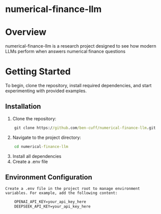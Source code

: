 # numerical-finance-llm

# Overview
numerical-finance-llm is a research project designed to see how modern LLMs perform when answers numerical finance questions

# Getting Started
To begin, clone the repository, install required dependencies, and start experimenting with provided examples.

## Installation
1. Clone the repository:
```cmd
    git clone https://github.com/ben-cuff/numerical-finance-llm.git
```
2. Navigate to the project directory:
```cmd
    cd numerical-finance-llm
```
3. Install all dependencies
4. Create a .env file

## Environment Configuration
    Create a .env file in the project root to manage environment variables. For example, add the following content:

```txt
    OPENAI_API_KEY=your_api_key_here
    DEEPSEEK_API_KEY=your_api_key_here
```